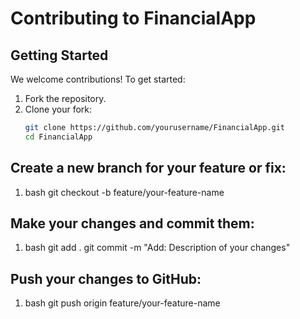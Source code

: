 # Contributing to FinancialApp

## Getting Started
We welcome contributions! To get started:
1. Fork the repository.
2. Clone your fork:
   ```bash
   git clone https://github.com/yourusername/FinancialApp.git
   cd FinancialApp

## Create a new branch for your feature or fix:
1. bash
   git checkout -b feature/your-feature-name

## Make your changes and commit them:
1. bash
   git add .
   git commit -m "Add: Description of your changes"

## Push your changes to GitHub:
1. bash
   git push origin feature/your-feature-name